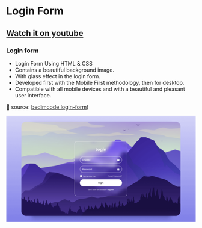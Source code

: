 # Login Form
## [Watch it on youtube](https://youtu.be/Rkt3rWgi_zk)
### Login form

- Login Form Using HTML & CSS
- Contains a beautiful background image.
- With glass effect in the login form.
- Developed first with the Mobile First methodology, then for desktop.
- Compatible with all mobile devices and with a beautiful and pleasant user interface.

💙 source: [bedimcode login-form](https://github.com/bedimcode/login-form))

![preview img](preview.png)

